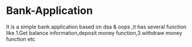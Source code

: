 # Bank-Application
It is a simple bank application based on dsa &amp; oops ,it has several function like 1.Get balance information,deposit money function,3.withdraw money function etc

